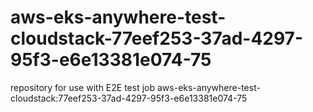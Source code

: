 # aws-eks-anywhere-test-cloudstack-77eef253-37ad-4297-95f3-e6e13381e074-75
repository for use with E2E test job aws-eks-anywhere-test-cloudstack:77eef253-37ad-4297-95f3-e6e13381e074-75

